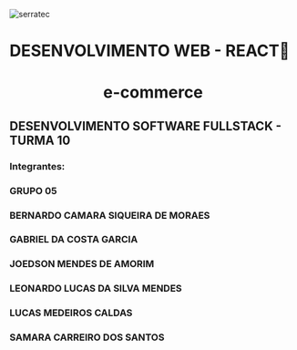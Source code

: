 ![serratec](https://github.com/joe-higashii/space-invaders-app/assets/129689531/00af72d8-daba-48fb-85b5-785ab362a4fd)

# DESENVOLVIMENTO WEB - REACT🧩

<h1 align="center">
    e-commerce
</h1>

## DESENVOLVIMENTO SOFTWARE FULLSTACK - TURMA 10

### Integrantes:

### GRUPO 05

### BERNARDO CAMARA SIQUEIRA DE MORAES
### GABRIEL DA COSTA GARCIA
### JOEDSON MENDES DE AMORIM
### LEONARDO LUCAS DA SILVA MENDES
### LUCAS MEDEIROS CALDAS
### SAMARA CARREIRO DOS SANTOS